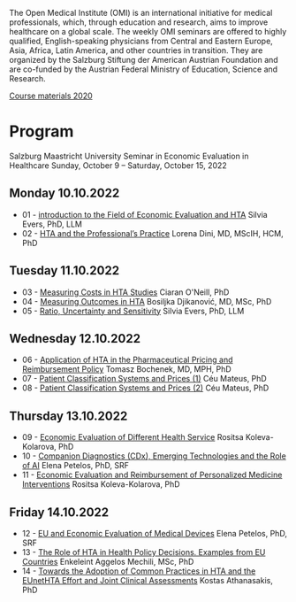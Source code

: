 
The Open Medical Institute (OMI) is an international initiative for medical professionals, which, through education and research, aims to improve healthcare on a global scale. The weekly OMI seminars are offered to highly qualified, English-speaking physicians from Central and Eastern Europe, Asia, Africa, Latin America, and other countries in transition. They are organized by the Salzburg Stiftung der American Austrian Foundation and are co-funded by the Austrian Federal Ministry of Education, Science and Research.

[Course materials 2020](https://mhb.openmedicalinstitute.org/media/Ominar_2020/08%20Economic%20Evaluation%20in%20Healthcare%202020/data/lectures.html)

# Program

Salzburg Maastricht University Seminar in Economic Evaluation in Healthcare
Sunday, October 9 – Saturday, October 15, 2022

## Monday 10.10.2022
 - 01 - [introduction to the Field of Economic Evaluation and HTA](lectures/01.md)
 Silvia Evers, PhD, LLM
 - 02 - [HTA and the Professional’s Practice](lectures/02.md)
 Lorena Dini, MD, MScIH, HCM, PhD
## Tuesday 11.10.2022
 - 03 - [Measuring Costs in HTA Studies](lectures/03.md)
 Ciaran O'Neill, PhD
 - 04 - [Measuring Outcomes in HTA](lectures/04.md)
 Bosiljka Djikanović, MD, MSc, PhD
 - 05 - [Ratio, Uncertainty and Sensitivity](lectures/05.md)
 Silvia Evers, PhD, LLM
## Wednesday 12.10.2022
 - 06 - [Application of HTA in the Pharmaceutical Pricing and Reimbursement Policy](lectures/06.md)
 Tomasz Bochenek, MD, MPH, PhD
 - 07 - [Patient Classification Systems and Prices (1)](lectures/07.md)
 Céu Mateus, PhD
 - 08 - [Patient Classification Systems and Prices (2)](lectures/07.md)
 Céu Mateus, PhD
## Thursday 13.10.2022
 - 09 - [Economic Evaluation of Different Health Service](lectures/08.md)
 Rositsa Koleva-Kolarova, PhD
 - 10 - [Companion Diagnostics (CDx), Emerging Technologies and the Role of AI](lectures/09.md)
 Elena Petelos, PhD, SRF
 - 11 - [Economic Evaluation and Reimbursement of Personalized Medicine Interventions](lectures/10.md)
 Rositsa Koleva-Kolarova, PhD
## Friday  14.10.2022
 - 12 - [EU and Economic Evaluation of Medical Devices](lectures/11.md)
 Elena Petelos, PhD, SRF
 - 13 - [The Role of HTA in Health Policy Decisions. Examples from EU Countries](lectures/12.md)
 Enkeleint Aggelos Mechili, MSc, PhD
 - 14 - [Towards the Adoption of Common Practices in HTA and the EUnetHTA Effort and Joint Clinical Assessments](lectures/13.md)
 Kostas Athanasakis, PhD